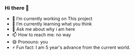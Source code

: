### Hi there 👋


- 🔭 I’m currently working on This project
- 🌱 I’m currently learning what you think
- 💬 Ask me about why i am here
- 📫 How to reach me: no way
- 😄 Pronouns: you
- ⚡ Fun fact: I am 5 year's advance from the current world.

